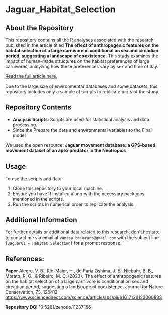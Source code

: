 # Jaguar_Habitat_Selection
 
## About the Repository
This repository contains all the R analyses associated with the research published in the article titled **The effect of anthropogenic features on the habitat selection of a large carnivore is conditional on sex and circadian period, suggesting a landscape of coexistence**. This study examines the impact of human-made structures on the habitat preferences of large carnivores, analyzing how these preferences vary by sex and time of day.

[Read the full article here.](https://www.sciencedirect.com/science/article/abs/pii/S1617138123000833)

Due to the large size of environmental databases and some datasets, this repository includes only a sample of scripts to replicate parts of the study.

## Repository Contents
- **Analysis Scripts**: Scripts are used for statistical analysis and data processing.
- Since the Prepare the data and environmental variables to the Final model

We used the open resource: **Jaguar movement database: a GPS-based movement dataset of an apex predator in the Neotropics** 

## Usage
To use the scripts and data:
1. Clone this repository to your local machine.
2. Ensure you have R installed along with the necessary packages mentioned in the scripts.
3. Run the scripts in numerical order to replicate the analysis.

## Additional Information
For further details or additional data related to this research, don't hesitate to contact me via email at `vanesa.bejarano@gmail.com` with the subject line `[Jaguar01 - Habitat Selection]` for a prompt response.

## References:

**Paper**
Alegre, V. B., Rio-Maior, H., de Faria Oshima, J. E., Niebuhr, B. B., Morato, R. G., & Ribeiro, M. C. (2023). The effect of anthropogenic features on the habitat selection of a large carnivore is conditional on sex and circadian period, suggesting a landscape of coexistence. Journal for Nature Conservation, 73, 126412. https://www.sciencedirect.com/science/article/abs/pii/S1617138123000833

**Repository DOI**
10.5281/zenodo.11237156
